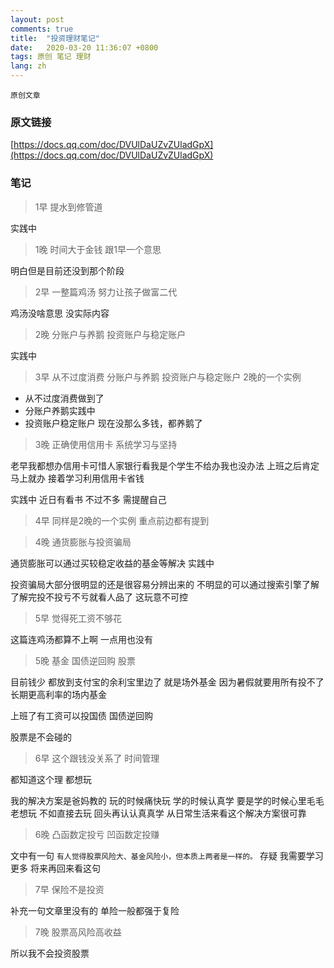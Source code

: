 ```yaml
---
layout: post
comments: true
title:  "投资理财笔记"
date:   2020-03-20 11:36:07 +0800
tags: 原创 笔记 理财
lang: zh
---
```


`原创文章`

### 原文链接

[https://docs.qq.com/doc/DVUlDaUZvZUladGpX](https://docs.qq.com/doc/DVUlDaUZvZUladGpX)

### 笔记

> 1早 提水到修管道

实践中

> 1晚 时间大于金钱 跟1早一个意思

明白但是目前还没到那个阶段

> 2早 一整篇鸡汤 努力让孩子做富二代

鸡汤没啥意思 没实际内容

> 2晚 分账户与养鹅 投资账户与稳定账户

实践中

> 3早 从不过度消费 分账户与养鹅 投资账户与稳定账户 2晚的一个实例

- 从不过度消费做到了
- 分账户养鹅实践中
- 投资账户稳定账户 现在没那么多钱，都养鹅了

> 3晚 正确使用信用卡 系统学习与坚持

老早我都想办信用卡可惜人家银行看我是个学生不给办我也没办法 上班之后肯定马上就办 接着学习利用信用卡省钱

实践中 近日有看书 不过不多 需提醒自己

> 4早 同样是2晚的一个实例 重点前边都有提到

> 4晚 通货膨胀与投资骗局

通货膨胀可以通过买较稳定收益的基金等解决 实践中

投资骗局大部分很明显的还是很容易分辨出来的 不明显的可以通过搜索引擎了解 了解完投不投亏不亏就看人品了 这玩意不可控

> 5早 觉得死工资不够花

这篇连鸡汤都算不上啊 一点用也没有

> 5晚 基金 国债逆回购 股票

目前钱少 都放到支付宝的余利宝里边了 就是场外基金 因为暑假就要用所有投不了长期更高利率的场内基金

上班了有工资可以投国债 国债逆回购

股票是不会碰的

> 6早 这个跟钱没关系了 时间管理

都知道这个理 都想玩

我的解决方案是爸妈教的 玩的时候痛快玩 学的时候认真学 要是学的时候心里毛毛老想玩 不如直接去玩 回头再认认真真学 从日常生活来看这个解决方案很可靠

> 6晚 凸函数定投亏 凹函数定投赚

文中有一句 `有人觉得股票风险大、基金风险小，但本质上两者是一样的。` 存疑 我需要学习更多 将来再回来看这句

> 7早 保险不是投资

补充一句文章里没有的 单险一般都强于复险

> 7晚 股票高风险高收益

所以我不会投资股票









